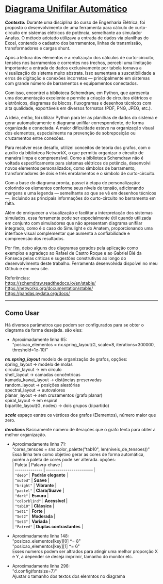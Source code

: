 # [Diagrama Unifilar Automático](https://www.google.com/?hl=pt-BR)
***Contexto:***
Durante uma disciplina do curso de Engenharia Elétrica, foi proposto o desenvolvimento de uma ferramenta para cálculo de curto-circuito em sistemas elétricos de potência, semelhante ao simulador Anafas. O método adotado utilizava a entrada de dados via planilhas do Excel, contendo o cadastro dos barramentos, linhas de transmissão, transformadores e cargas shunt.

Após a leitura dos elementos e a realização dos cálculos de curto-circuito, tensões nos barramentos e correntes nos trechos, percebi uma limitação importante: a entrada de dados exclusivamente por tabela tornava a visualização do sistema muito abstrata. Isso aumentava a suscetibilidade a erros de digitação e conexões incorretas — principalmente em sistemas com grande número de barramentos e equipamentos conectados.

Com isso, encontrei a biblioteca Schemdraw, em Python, que apresenta uma documentação excelente e permite a criação de circuitos elétricos e eletrônicos, diagramas de blocos, fluxogramas e desenhos técnicos com alta qualidade, exportáveis em diversos formatos (PDF, PNG, JPEG, etc.).

A ideia, então, foi utilizar Python para ler as planilhas de dados do sistema e gerar automaticamente o diagrama unifilar correspondente, de forma organizada e conectada. A maior dificuldade esteve na organização visual dos elementos, especialmente na prevenção de sobreposição ou cruzamentos entre conexões.

Para resolver esse desafio, utilizei conceitos de teoria dos grafos, com o auxílio da biblioteca NetworkX, o que permitiu organizar o circuito de maneira limpa e compreensível. Como a biblioteca Schemdraw não é voltada especificamente para sistemas elétricos de potência, desenvolvi novos elementos personalizados, como símbolos de barramento, transformadores de dois e três enrolamentos e o símbolo de curto-circuito.

Com a base do diagrama pronta, passei à etapa de personalização: colorindo os elementos conforme seus níveis de tensão, adicionando margens e uma legenda — semelhante ao que se vê em desenhos técnicos —, incluindo as principais informações do curto-circuito no barramento em falta.

Além de enriquecer a visualização e facilitar a interpretação dos sistemas simulados, essa ferramenta pode ser especialmente útil quando utilizada em conjunto com simuladores que não apresentam diagrama unifilar integrado, como é o caso do Simulight e do Anatem, proporcionando uma interface visual complementar que aumenta a confiabilidade e compreensão dos resultados.

Por fim, deixo alguns dos diagramas gerados pela aplicação como exemplos e agradeço ao Rafael de Castro Roque e ao Gabriel Bié da Fonseca pelas críticas e sugestões construtivas ao longo do desenvolvimento deste trabalho. Ferramenta desenvolvida dispoível no meu Github e em meu site.

Referências:  
https://schemdraw.readthedocs.io/en/stable/  
https://networkx.org/documentation/stable/  
https://pandas.pydata.org/docs/

---
## Como Usar  
Há diversos parâmetros que podem ser configurados para se obter o diagrama da forma desejada. são eles:  
- Aproximadamente linha 65:  
"posicao_elementos = nx.spring_layout(G, scale=8, iterations=300000, threshold=1e-10)"   

***nx.spring_layout*** modelo de organização de grafos, opções:  
spring_layout → modelo de molas  
circular_layout → em círculo  
shell_layout → camadas concêntricas  
kamada_kawai_layout → distâncias preservadas  
random_layout → posições aleatórias  
spectral_layout → autovalores  
planar_layout → sem cruzamentos (grafo planar)  
spiral_layout → em espiral  
bipartite_layout(G, nodes) → dois grupos (bipartido)  

***scale*** espaço esntre os vértices dos grafos (Elementos), número maior que zero.  

***iterations*** Basicamente número de iterações que o grafo tenta para obter a melhor organização.  


- Aproximadamente linha 71:  
"cores_tensoes = sns.color_palette("tab10", len(niveis_de_tensoes))"  
Essa linha tem como objetivo gerar as cores de forma automática, porém a paleta de cores pode ser alterada.
opções:  
| Paleta         | Palavra-chave            |  
| -------------- | ------------------------ |  
| `"deep"`       | **Padrão elegante**      |  
| `"muted"`      | **Suave**                |  
| `"bright"`     | **Vibrante**             |  
| `"pastel"`     | **Clara/Suave**          |  
| `"dark"`       | **Escura**               |  
| `"colorblind"` | **Acessível**            |  
| `"tab10"`      | **Clássica**             |  
| `"Set1"`       | **Forte**                |  
| `"Set2"`       | **Moderada**             |  
| `"Set3"`       | **Variada**              |  
| `"Paired"`     | **Duplas contrastantes** |  


- Aproximadamente linha 148:  
"posicao_elementos[key][0] *= 8"  
"posicao_elementos[key][1] *= 6"  
Esses numeros podem ser altrados para atingir uma melhor proporção X e Y, a depender se deseja imprimir, tamanho do monitor etc.



- Aproximadamente linha 296:  
"d.config(fontsize=7)"  
Ajustar o tamanho dos textos dos elemntos no diagrama 

<embed src="C:\Users\danie\PycharmProjects\Xlwings\Arquivo_Cadastro_Elementos_Final_Legendado.pdf" width="100%" height="600px" />


